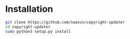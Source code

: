 # Installation

```bash
git clone https://github.com/swasun/copyright-updater
cd copyright-updater
sudo python3 setup.py install
```